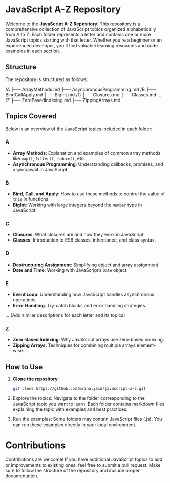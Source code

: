 # JavaScript A-Z Repository

Welcome to the **JavaScript A-Z Repository**! This repository is a comprehensive collection of JavaScript topics organized alphabetically from A to Z. Each folder represents a letter and contains one or more JavaScript topics starting with that letter. Whether you're a beginner or an experienced developer, you'll find valuable learning resources and code examples in each section.

## Structure

The repository is structured as follows:

/A ├── ArrayMethods.md ├── AsynchronousProgramming.md /B ├── BindCallApply.md ├── BigInt.md /C ├── Closures.md ├── Classes.md ... /Z ├── ZeroBasedIndexing.md ├── ZippingArrays.md


## Topics Covered

Below is an overview of the JavaScript topics included in each folder:

### A
- **Array Methods**: Explanation and examples of common array methods like `map()`, `filter()`, `reduce()`, etc.
- **Asynchronous Programming**: Understanding callbacks, promises, and async/await in JavaScript.

### B
- **Bind, Call, and Apply**: How to use these methods to control the value of `this` in functions.
- **BigInt**: Working with large integers beyond the `Number` type in JavaScript.

### C
- **Closures**: What closures are and how they work in JavaScript.
- **Classes**: Introduction to ES6 classes, inheritance, and class syntax.

### D
- **Destructuring Assignment**: Simplifying object and array assignment.
- **Date and Time**: Working with JavaScript’s `Date` object.

### E
- **Event Loop**: Understanding how JavaScript handles asynchronous operations.
- **Error Handling**: Try-catch blocks and error handling strategies.

... (Add similar descriptions for each letter and its topics)

### Z
- **Zero-Based Indexing**: Why JavaScript arrays use zero-based indexing.
- **Zipping Arrays**: Techniques for combining multiple arrays element-wise.

## How to Use

1. **Clone the repository**:
   ```bash
   git clone https://github.com/mrinaljain/javascript-a-z.git

2. Explore the topics: Navigate to the folder corresponding to the JavaScript topic you want to learn. Each folder contains markdown files explaining the topic with examples and best practices.

3. Run the examples: Some folders may contain JavaScript files (.js). You can run these examples directly in your local environment.

# Contributions

Contributions are welcome! If you have additional JavaScript topics to add or improvements to existing ones, feel free to submit a pull request. Make sure to follow the structure of the repository and include proper documentation.


